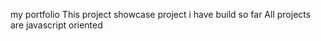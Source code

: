 my portfolio 
This project showcase project i have build so far 
All projects are javascript oriented 
